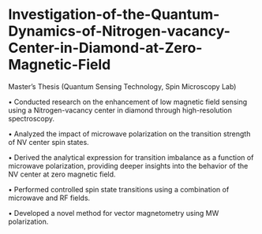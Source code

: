 # Investigation-of-the-Quantum-Dynamics-of-Nitrogen-vacancy-Center-in-Diamond-at-Zero-Magnetic-Field
Master’s Thesis (Quantum Sensing Technology, Spin Microscopy Lab)

• Conducted research on the enhancement of low magnetic field sensing using a Nitrogen-vacancy center
in diamond through high-resolution spectroscopy.

• Analyzed the impact of microwave polarization on the transition strength of NV center spin states.

• Derived the analytical expression for transition imbalance as a function of microwave polarization,
providing deeper insights into the behavior of the NV center at zero magnetic field.

• Performed controlled spin state transitions using a combination of microwave and RF fields.

• Developed a novel method for vector magnetometry using MW polarization.
